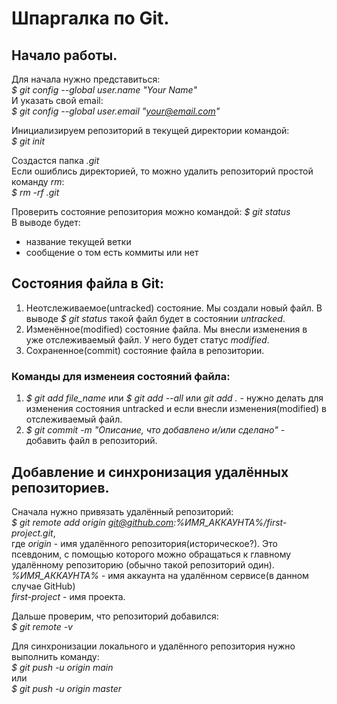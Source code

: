 # Шпаргалка по Git.

## Начало работы.

Для начала нужно представиться:  
*$ git config --global user.name "Your Name"*  
И указать свой email:  
*$ git config --global user.email "your@email.com"*  

Инициализируем репозиторий в текущей директории командой:  
*$ git init*

Создастся папка *.git*  
Если ошиблись директорией, то можно удалить репозиторий простой команду *rm*:  
*$ rm -rf .git*

Проверить состояние репозитория можно командой:
*$ git status*  
В выводе будет:
* название текущей ветки
* сообщение о том есть коммиты или нет

## Состояния файла в Git:

1. Неотслеживаемое(untracked) состояние. Мы создали новый файл. В выводе *$ git status* такой файл будет в состоянии *untracked*.  
2. Изменённое(modified) состояние файла. Мы внесли изменения в уже отслеживаемый файл. У него будет статус *modified*.  
3. Сохраненное(commit) состояние файла в репозитории.

### Команды для изменеия состояний файла:

1. *$ git add file_name* или *$ git add --all* или *git add .* - нужно делать для изменения состояния untracked и если внесли изменения(modified) в отслеживаемый файл.
2. *$ git commit -m "Описание, что добавлено и/или сделано"* - добавить файл в репозиторий.

## Добавление и синхронизация удалённых репозиториев.

Сначала нужно привязать удалённый репозиторий:  
*$ git remote add origin git@github.com:%ИМЯ_АККАУНТА%/first-project.git*,  
где *origin* - имя удалённого репозитория(историческое?). Это псевдоним, с помощью которого можно обращаться к главному удалённому репозиторию (обычно такой репозиторий один).  
*%ИМЯ_АККАУНТА%* - имя аккаунта на удалённом сервисе(в данном случае GitHub)  
*first-project* - имя проекта.

Дальше проверим, что репозиторий добавился:  
*$ git remote -v*

Для синхронизации локального и удалённого репозитория нужно выполнить команду:  
*$ git push -u origin main*  
или  
*$ git push -u origin master*
